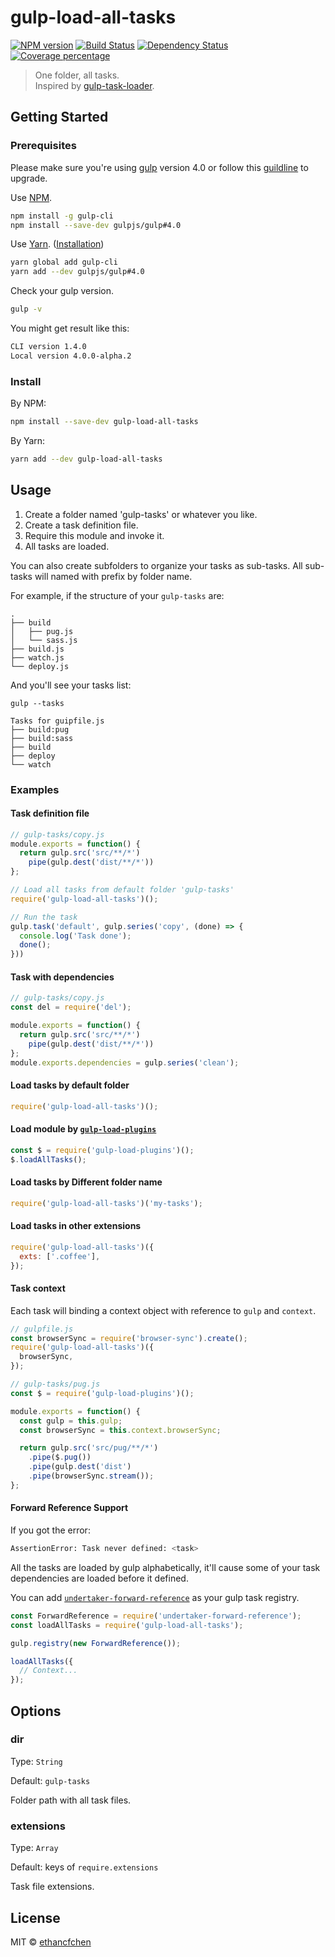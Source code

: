 # gulp-load-all-tasks

[![NPM version][npm-image]][npm-url]
[![Build Status][travis-image]][travis-url]
[![Dependency Status][daviddm-image]][daviddm-url]
[![Coverage percentage][coveralls-image]][coveralls-url]

> One folder, all tasks. \
> Inspired by [gulp-task-loader][gulp-task-loader].

## Getting Started

### Prerequisites

Please make sure you're using [gulp][gulp4.0] version 4.0
or follow this [guildline][gulp-upgrade] to upgrade.

Use [NPM](https://docs.npmjs.com/cli/install).

```sh
npm install -g gulp-cli
npm install --save-dev gulpjs/gulp#4.0
```

Use [Yarn](https://yarnpkg.com/en/docs/usage). ([Installation](https://yarnpkg.com/lang/en/docs/install/#mac-tab))

```sh
yarn global add gulp-cli
yarn add --dev gulpjs/gulp#4.0
```

Check your gulp version.

```sh
gulp -v
```

You might get result like this:

```sh
CLI version 1.4.0
Local version 4.0.0-alpha.2
```

### Install

By NPM:

```sh
npm install --save-dev gulp-load-all-tasks
```

By Yarn:

```sh
yarn add --dev gulp-load-all-tasks
```

## Usage

1.  Create a folder named 'gulp-tasks' or whatever you like.
1.  Create a task definition file.
1.  Require this module and invoke it.
1.  All tasks are loaded.

You can also create subfolders to organize your tasks as sub-tasks.
All sub-tasks will named with prefix by folder name.

For example, if the structure of your `gulp-tasks` are:

```
.
├── build
│   ├── pug.js
│   └── sass.js
├── build.js
├── watch.js
└── deploy.js
```

And you'll see your tasks list:

```
gulp --tasks

Tasks for guipfile.js
├── build:pug
├── build:sass
├── build
├── deploy
└── watch
```

### Examples

#### Task definition file

```javascript
// gulp-tasks/copy.js
module.exports = function() {
  return gulp.src('src/**/*')
    pipe(gulp.dest('dist/**/*'))
};
```

```javascript
// Load all tasks from default folder 'gulp-tasks'
require('gulp-load-all-tasks')();

// Run the task
gulp.task('default', gulp.series('copy', (done) => {
  console.log('Task done');
  done();
}))
```

#### Task with dependencies

```javascript
// gulp-tasks/copy.js
const del = require('del');

module.exports = function() {
  return gulp.src('src/**/*')
    pipe(gulp.dest('dist/**/*'))
};
module.exports.dependencies = gulp.series('clean');
```

#### Load tasks by default folder

```javascript
require('gulp-load-all-tasks')();
```

#### Load module by [`gulp-load-plugins`](https://github.com/jackfranklin/gulp-load-plugins)

```javascript
const $ = require('gulp-load-plugins')();
$.loadAllTasks();
```

#### Load tasks by Different folder name

```javascript
require('gulp-load-all-tasks')('my-tasks');
```

#### Load tasks in other extensions

```javascript
require('gulp-load-all-tasks')({
  exts: ['.coffee'],
});
```

#### Task context

Each task will binding a context object with reference to `gulp`
and `context`.

```javascript
// gulpfile.js
const browserSync = require('browser-sync').create();
require('gulp-load-all-tasks')({
  browserSync,
});

// gulp-tasks/pug.js
const $ = require('gulp-load-plugins')();

module.exports = function() {
  const gulp = this.gulp;
  const browserSync = this.context.browserSync;

  return gulp.src('src/pug/**/*')
    .pipe($.pug())
    .pipe(gulp.dest('dist')
    .pipe(browserSync.stream());
};
```

#### Forward Reference Support

If you got the error:

```sh
AssertionError: Task never defined: <task>
```

All the tasks are loaded by gulp alphabetically, it'll cause
some of your task dependencies are loaded before it defined.

You can add [`undertaker-forward-reference`](https://github.com/gulpjs/undertaker-forward-reference)
as your gulp task registry.

```javascript
const ForwardReference = require('undertaker-forward-reference');
const loadAllTasks = require('gulp-load-all-tasks');

gulp.registry(new ForwardReference());

loadAllTasks({
  // Context...
});
```

## Options

### dir

Type: `String`

Default: `gulp-tasks`

Folder path with all task files.

### extensions

Type: `Array`

Default: keys of `require.extensions`

Task file extensions.

## License

MIT © [ethancfchen](https://github.com/ethancfchen)

[npm-image]: https://badge.fury.io/js/gulp-load-all-tasks.svg
[npm-url]: https://npmjs.org/package/gulp-load-all-tasks
[travis-image]: https://travis-ci.org/ethancfchen/gulp-load-all-tasks.svg?branch=master
[travis-url]: https://travis-ci.org/ethancfchen/gulp-load-all-tasks
[daviddm-image]: https://david-dm.org/ethancfchen/gulp-load-all-tasks.svg?theme=shields.io
[daviddm-url]: https://david-dm.org/ethancfchen/gulp-load-all-tasks
[coveralls-image]: https://coveralls.io/repos/ethancfchen/gulp-load-all-tasks/badge.svg
[coveralls-url]: https://coveralls.io/r/ethancfchen/gulp-load-all-tasks

[gulp4.0]: https://github.com/gulpjs/gulp/tree/4.0/docs/
[gulp-upgrade]: https://www.liquidlight.co.uk/blog/article/how-do-i-update-to-gulp-4/
[gulp-task-loader]: https://github.com/hontas/gulp-task-loader/
